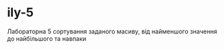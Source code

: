 # ily-5
Лабораторна 5
cортування заданого масиву, від найменшого значення до найбільшого та навпаки
